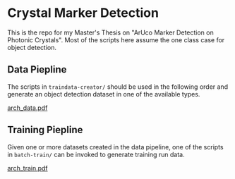 # Crystal Marker Detection

This is the repo for my Master's Thesis on "ArUco Marker Detection on Photonic Crystals". 
Most of the scripts here assume the one class case for object detection.

## Data Piepline

The scripts in `traindata-creator/` should be used in the following order and generate an object detection dataset in one of the available types.

[arch_data.pdf](https://github.com/jnccd/crystal-marker-detection/files/13716349/arch_data.pdf)

## Training Piepline

Given one or more datasets created in the data pipeline, one of the scripts in `batch-train/` can be invoked to generate training run data.

[arch_train.pdf](https://github.com/jnccd/crystal-marker-detection/files/13716359/arch_train.pdf)
